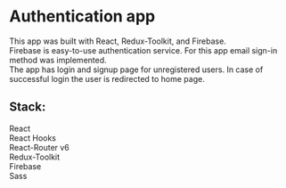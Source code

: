 # Authentication app 
This app was built with React, Redux-Toolkit, and Firebase. \
Firebase is easy-to-use authentication service. For this app email sign-in method was implemented. \
The app has login and signup page for unregistered users. In case of successful login the user is redirected to home page.

## Stack: 
React \
React Hooks \
React-Router v6 \
Redux-Toolkit \
Firebase \
Sass 
